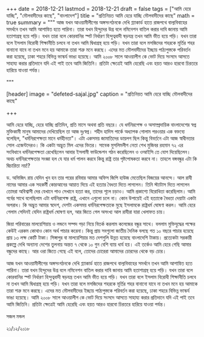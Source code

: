 
+++
date = 2018-12-21
lastmod = 2018-12-21
draft = false
tags = ["আমি হেরে যাচ্ছি", "মৌলবাদীদের কাছে", "বাংলাদেশ"]
title = "প্রতিনিয়ত আমি হেরে যাচ্ছি মৌলবাদীদের কাছে"
math = true
summary = """
আজ যখন আওয়ামীলীগের অঙ্গসংগঠনকে দেখি প্ল্যাকার্ড হাতে রাজপথে বাল্যবিবাহের সমর্থনে তখন আমি আশান্বিত হতে পারিনা। তারা যখন হিন্দুদের উগ্র বলে নমিনেশন বাতিল করার দাবি জানায় আমি হতাশাগ্রস্থ হয়ে পড়ি। যখন তারা বলে কোরবানির স্পট নির্ধারণ হিন্দুত্ববাদী ষড়যন্ত্র তখন আমি ভীত হয়ে পড়ি। যখন তারা বলে ইসলাম বিরোধী শিক্ষানীতি চলবে না তখন আমি দ্বিধাগ্রস্থ হয়ে পড়ি। যখন তারা বলে মসজিদের শহরকে মূর্তির শহর বানানো যাবে না তখন মনে হয় আমাকে তারা শত্রু মনে করছে। এদের মত মৌলবাদীদের ইচ্ছায় পাঠ্যপুস্তকে পরিবর্তন করা হয়েছে, ঢাকা শহরে বিভিন্ন ভাস্কর্য ভাঙা হয়েছে। আমি ২০০৮ সালে আওয়ালীগ কে ভোট দিয়ে সংসদে আসতে সাহায্য করার প্রতিদানে যদি এই পাই তবে আমি জিতিনি। প্রতিটা ক্ষেত্রেই আমি হেরেছি এবং হয়ত আরও হারবো চিরতরে হারিয়ে যাওয়া পর্যন্ত। 

"""

[header]
image = "defeted-sajal.jpg"
caption = "প্রতিনিয়ত আমি হেরে যাচ্ছি মৌলবাদীদের কাছে"

+++

আমি হেরে যাচ্ছি, হেরে যাচ্ছি প্রতিদিন, প্রতি মাসে অথবা প্রতি বছরে। যে ধর্মনিরপেক্ষ ও অসাম্প্রদায়িক বাংলাদেশের স্বপ্ন মুক্তিকামী মানুষ আমাদের দেখিয়েছিল তা আজ দুঃস্বপ্ন। শহীদ হাদিস পার্কে অধ্যাপক গোলাম পরওয়ার এক বক্তব্যে বলেছিল, "ধর্মনিরপেক্ষতা মানে ধর্মহীনতা"। এটা একসময় জামাতিদের ডায়লগ ছিল কিন্তু বিবর্তনে এটা আজ স্বাধীনতার সোল এজেন্টদেরও। কি একটা অদ্ভুত মিল এদের ভিতর। সাবেক মুসলিমলীগ নেতা শেখ মুজিবর রহমান ৭২ এর সংবিধানে ধর্মনিরপেক্ষতা রেখেছিলেন আবার ইসলামী ফাউন্ডেশন গঠন করেছিলেন ও ওআইসি তে যোগ দিয়েছিলেন। অথচ ধর্মনিরপেক্ষতার সংজ্ঞা হল যে যার ধর্ম পালন করবে কিন্তু রাষ্ট্র তার পৃষ্টপোষকতা করবে না। তাহলে বঙ্গবন্ধুর এটা কি দ্বিচারিতা নয়!?

ড. অভিজিৎ রায় যেদিন খুন হন তার পরের রবিবার আমার অফিস জিপি হাউজ মেতেছিল বিজয়ের আনন্দে। আল রাযী নামের আমার এক সহকর্মী কোরআনের আয়াত দিয়ে এই হত্যার বৈধতা দিতে লাগলেন। তিনি স্ট্যাটাস দিতে লাগলেন তোমরা অবিশ্বাসী দের যেখানে পাও সেখানে হত্যা কর, তাদের শূলে চড়াও। আমি প্রকাশ্যে বিরোধিতা করেছিলাম। আমি গর্বের সাথে বলেছিলাম এটা ধর্মনিরপেক্ষ রাষ্ট্র, এখানে এগুলো চলে না। কোন উপায়েই এই হত্যাকে বৈধতা দেয়াটা একটা অপরাধ। কি অদ্ভুত আমার স্বদেশ, দেশটা একসময় ধর্মনিরপেক্ষতাকে মুছে ইসলামকে রাষ্ট্রধর্ম ঘোষণা করল। আমি হেরে গেলাম সেদিনই যেদিন রাষ্ট্রধর্ম ঘোষণা হল, আর জিতে গেল অসংখ্য আল রাযীরা যারা খেলাফত চায়।

জিয়া পরিবারের মালয়েশিয়ায় ও লন্ডনে সম্পদ গড়া নিয়ে বিতর্ক করলাম কলেজের বন্ধুর সাথে। বললাম মুক্তিযুদ্ধের পক্ষের কেউই এরকম কোথাও কোন অর্থ পাচার করেনা। কিন্তু প্রায় সবগুলো জাতীয় দৈনিক বলছে গত ১০ বছরে পাচার হয়েছে প্রায় ১৩ লক্ষ কোটি টাকা। সিঙ্গাপুর বা মালয়েশিয়ার মত দেশগুলি উন্নত হয়েছে বাংলাদেশি টাকায়। প্রত্যেকটা সরকারী প্রকল্পে দেখি অন্যান্য দেশের তুলনায় অন্তত ৭ থেকে ১০ গুন বেশি ব্যায় ধার্য হয়। এই তর্কেও আমি হেরে গেছি আমার বন্ধুদের কাছে। আর ওরা জিতে গেছে এই বলে, তোদের চোরেরা আমাদের চোরদের থেকে বড় চোর।

আজ যখন আওয়ামীলীগের অঙ্গসংগঠনকে দেখি প্ল্যাকার্ড হাতে রাজপথে বাল্যবিবাহের সমর্থনে তখন আমি আশান্বিত হতে পারিনা। তারা যখন হিন্দুদের উগ্র বলে নমিনেশন বাতিল করার দাবি জানায় আমি হতাশাগ্রস্থ হয়ে পড়ি। যখন তারা বলে কোরবানির স্পট নির্ধারণ হিন্দুত্ববাদী ষড়যন্ত্র তখন আমি ভীত হয়ে পড়ি। যখন তারা বলে ইসলাম বিরোধী শিক্ষানীতি চলবে না তখন আমি দ্বিধাগ্রস্থ হয়ে পড়ি। যখন তারা বলে মসজিদের শহরকে মূর্তির শহর বানানো যাবে না তখন মনে হয় আমাকে তারা শত্রু মনে করছে। এদের মত মৌলবাদীদের ইচ্ছায় পাঠ্যপুস্তকে পরিবর্তন করা হয়েছে, ঢাকা শহরে বিভিন্ন ভাস্কর্য ভাঙা হয়েছে। আমি ২০০৮ সালে আওয়ালীগ কে ভোট দিয়ে সংসদে আসতে সাহায্য করার প্রতিদানে যদি এই পাই তবে আমি জিতিনি। প্রতিটা ক্ষেত্রেই আমি হেরেছি এবং হয়ত আরও হারবো চিরতরে হারিয়ে যাওয়া পর্যন্ত।

সজল মন্ডল

২১/১২/২০১৮

